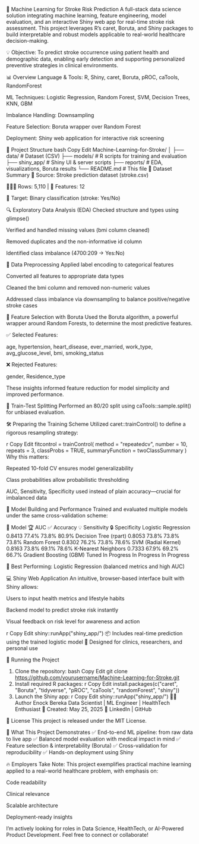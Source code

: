 🧠 Machine Learning for Stroke Risk Prediction
A full-stack data science solution integrating machine learning, feature engineering, model evaluation, and an interactive Shiny web app for real-time stroke risk assessment. This project leverages R’s caret, Boruta, and Shiny packages to build interpretable and robust models applicable to real-world healthcare decision-making.

💡 Objective: To predict stroke occurrence using patient health and demographic data, enabling early detection and supporting personalized preventive strategies in clinical environments.

📊 Overview
Language & Tools: R, Shiny, caret, Boruta, pROC, caTools, RandomForest

ML Techniques: Logistic Regression, Random Forest, SVM, Decision Trees, KNN, GBM

Imbalance Handling: Downsampling

Feature Selection: Boruta wrapper over Random Forest

Deployment: Shiny web application for interactive risk screening

📁 Project Structure
bash
Copy
Edit
Machine-Learning-for-Stroke/
│
├── data/               # Dataset (CSV)
├── models/             # R scripts for training and evaluation
├── shiny_app/          # Shiny UI & server scripts
├── reports/            # EDA, visualizations, Boruta results
└── README.md           # This file
🧬 Dataset Summary
📄 Source: Stroke prediction dataset (stroke.csv)

🧑‍🤝‍🧑 Rows: 5,110 | 🔢 Features: 12

🎯 Target: Binary classification (stroke: Yes/No)

🔍 Exploratory Data Analysis (EDA)
Checked structure and types using glimpse()

Verified and handled missing values (bmi column cleaned)

Removed duplicates and the non-informative id column

Identified class imbalance (4700:209 → Yes:No)

🧹 Data Preprocessing
Applied label encoding to categorical features

Converted all features to appropriate data types

Cleaned the bmi column and removed non-numeric values

Addressed class imbalance via downsampling to balance positive/negative stroke cases

🌟 Feature Selection with Boruta
Used the Boruta algorithm, a powerful wrapper around Random Forests, to determine the most predictive features.

✅ Selected Features:

age, hypertension, heart_disease, ever_married, work_type, avg_glucose_level, bmi, smoking_status

❌ Rejected Features:

gender, Residence_type

These insights informed feature reduction for model simplicity and improved performance.

🔀 Train-Test Splitting
Performed an 80/20 split using caTools::sample.split() for unbiased evaluation.

🛠️ Preparing the Training Scheme
Utilized caret::trainControl() to define a rigorous resampling strategy:

r
Copy
Edit
fitcontrol = trainControl(
  method = "repeatedcv",
  number = 10,
  repeats = 3,
  classProbs = TRUE,
  summaryFunction = twoClassSummary
)
Why this matters:

Repeated 10-fold CV ensures model generalizability

Class probabilities allow probabilistic thresholding

AUC, Sensitivity, Specificity used instead of plain accuracy—crucial for imbalanced data

🧠 Model Building and Performance
Trained and evaluated multiple models under the same cross-validation scheme:

🧪 Model	🏆 AUC	✅ Accuracy	💡 Sensitivity	🔒 Specificity
Logistic Regression	0.8413	77.4%	73.8%	80.9%
Decision Tree (rpart)	0.8053	73.8%	73.8%	73.8%
Random Forest	0.8302	76.2%	73.8%	78.6%
SVM (Radial Kernel)	0.8163	73.8%	69.1%	78.6%
K-Nearest Neighbors	0.7333	67.9%	69.2%	66.7%
Gradient Boosting (GBM)	Tuned	In Progress	In Progress	In Progress

🏅 Best Performing: Logistic Regression (balanced metrics and high AUC)

💻 Shiny Web Application
An intuitive, browser-based interface built with Shiny allows:

Users to input health metrics and lifestyle habits

Backend model to predict stroke risk instantly

Visual feedback on risk level for awareness and action

r
Copy
Edit
shiny::runApp("shiny_app/")
📦 Includes real-time prediction using the trained logistic model
🎯 Designed for clinics, researchers, and personal use

🚀 Running the Project
1. Clone the repository:
bash
Copy
Edit
git clone https://github.com/yourusername/Machine-Learning-for-Stroke.git
2. Install required R packages:
r
Copy
Edit
install.packages(c("caret", "Boruta", "tidyverse", "pROC", "caTools", "randomForest", "shiny"))
3. Launch the Shiny app:
r
Copy
Edit
shiny::runApp("shiny_app/")
🧑‍💻 Author
Enock Bereka
Data Scientist | ML Engineer | HealthTech Enthusiast
📅 Created: May 25, 2025
🔗 LinkedIn | GitHub

📜 License
This project is released under the MIT License.

🧠 What This Project Demonstrates
✅ End-to-end ML pipeline: from raw data to live app
✅ Balanced model evaluation with medical impact in mind
✅ Feature selection & interpretability (Boruta)
✅ Cross-validation for reproducibility
✅ Hands-on deployment using Shiny

🔥 Employers Take Note:
This project exemplifies practical machine learning applied to a real-world healthcare problem, with emphasis on:

Code readability

Clinical relevance

Scalable architecture

Deployment-ready insights

I’m actively looking for roles in Data Science, HealthTech, or AI-Powered Product Development. Feel free to connect or collaborate!
